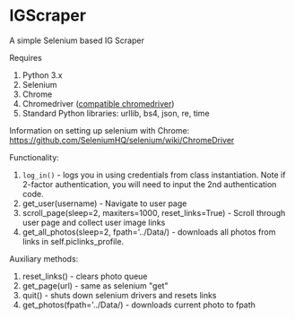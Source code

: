 # IGScraper
A simple Selenium based IG Scraper

Requires
1. Python 3.x
2. Selenium
3. Chrome
4. Chromedriver ([compatible chromedriver](https://chromedriver.chromium.org/))
5. Standard Python libraries: urllib, bs4, json, re, time

Information on setting up selenium with Chrome: https://github.com/SeleniumHQ/selenium/wiki/ChromeDriver

Functionality:
1. ``log_in()`` - logs you in using credentials from class instantiation. Note if 2-factor authentication, you will need to input the 2nd authentication code.
2. get_user(username) - Navigate to user page
3. scroll_page(sleep=2, maxiters=1000, reset_links=True) - Scroll through user page and collect user image links
4. get_all_photos(sleep=2, fpath='../Data/) - downloads all photos from links in self.piclinks_profile.

Auxiliary methods:
1. reset_links() - clears photo queue
2. get_page(url) - same as selenium "get"
3. quit() - shuts down selenium drivers and resets links
4. get_photos(fpath='../Data/) - downloads current photo to fpath
